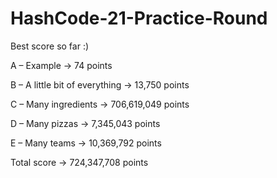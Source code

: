 # HashCode-21-Practice-Round
Best score so far :) 

A – Example -> 74 points

B – A little bit of everything -> 13,750 points

C – Many ingredients -> 706,619,049 points

D – Many pizzas -> 7,345,043 points

E – Many teams -> 10,369,792 points

Total score -> 724,347,708 points
